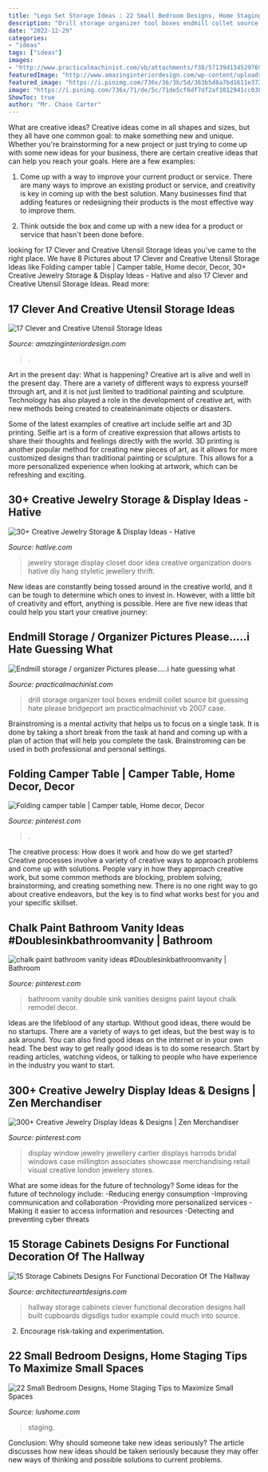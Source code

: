 ```yaml
---
title: "Lego Set Storage Ideas : 22 Small Bedroom Designs, Home Staging Tips To Maximize Small Spaces"
description: "Drill storage organizer tool boxes endmill collet source bit guessing hate please bridgeport am practicalmachinist vb 2007 case"
date: "2022-12-29"
categories:
- "ideas"
tags: ["ideas"]
images:
- "http://www.practicalmachinist.com/vb/attachments/f38/57139d1345297697-endmill-storage-organizer-pictures-please-i-hate-guessing-what-they-look-like-33661_157778157576666_6801453_n.jpg"
featuredImage: "http://www.amazinginteriordesign.com/wp-content/uploads/2015/05/cabinet-drawers.jpg"
featured_image: "https://i.pinimg.com/736x/36/3b/5d/363b5d8a7bd1611e372eb781646981ba.jpg"
image: "https://i.pinimg.com/736x/71/de/5c/71de5cf6df7df2af1012941cc038692e.jpg"
ShowToc: true
author: "Mr. Chase Carter"
---
```



What are creative ideas?
Creative ideas come in all shapes and sizes, but they all have one common goal: to make something new and unique. Whether you're brainstorming for a new project or just trying to come up with some new ideas for your business, there are certain creative ideas that can help you reach your goals. Here are a few examples: 
1. Come up with a way to improve your current product or service. There are many ways to improve an existing product or service, and creativity is key in coming up with the best solution. Many businesses find that adding features or redesigning their products is the most effective way to improve them. 

2. Think outside the box and come up with a new idea for a product or service that hasn't been done before.

	

		
looking for 17 Clever and Creative Utensil Storage Ideas you've came to the right place. We have 8 Pictures about 17 Clever and Creative Utensil Storage Ideas like Folding camper table | Camper table, Home decor, Decor, 30+ Creative Jewelry Storage &amp; Display Ideas - Hative and also 17 Clever and Creative Utensil Storage Ideas. Read more:
		
    
## 17 Clever And Creative Utensil Storage Ideas

<img loading=lazy src="http://www.amazinginteriordesign.com/wp-content/uploads/2015/05/cabinet-drawers.jpg" onerror="this.onerror=null;this.src='https://tse4.mm.bing.net/th?id=OIP.ylXXDsu0gT3oprrpDGRMkAHaLO&amp;pid=15.1';" alt="17 Clever and Creative Utensil Storage Ideas">

_Source: amazinginteriordesign.com_

>. 

	

Art in the present day: What is happening?
Creative art is alive and well in the present day. There are a variety of different ways to express yourself through art, and it is not just limited to traditional painting and sculpture. Technology has also played a role in the development of creative art, with new methods being created to createinanimate objects or disasters. 

Some of the latest examples of creative art include selfie art and 3D printing. Selfie art is a form of creative expression that allows artists to share their thoughts and feelings directly with the world. 3D printing is another popular method for creating new pieces of art, as it allows for more customized designs than traditional painting or sculpture. This allows for a more personalized experience when looking at artwork, which can be refreshing and exciting.

    
## 30+ Creative Jewelry Storage &amp; Display Ideas - Hative

<img loading=lazy src="https://hative.com/wp-content/uploads/2015/01/jewelry-storage-display-ideas/31-old-closet-door-display-idea.jpg" onerror="this.onerror=null;this.src='https://tse3.mm.bing.net/th?id=OIP.WDmjR3YVnfWx-6geBf_6-wHaJ4&amp;pid=15.1';" alt="30+ Creative Jewelry Storage &amp; Display Ideas - Hative">

_Source: hative.com_

>jewelry storage display closet door idea creative organization doors hative diy hang styletic jewellery thrift. 

	

New ideas are constantly being tossed around in the creative world, and it can be tough to determine which ones to invest in. However, with a little bit of creativity and effort, anything is possible. Here are five new ideas that could help you start your creative journey:  

    
## Endmill Storage / Organizer Pictures Please.....i Hate Guessing What

<img loading=lazy src="http://www.practicalmachinist.com/vb/attachments/f38/57139d1345297697-endmill-storage-organizer-pictures-please-i-hate-guessing-what-they-look-like-33661_157778157576666_6801453_n.jpg" onerror="this.onerror=null;this.src='https://tse4.mm.bing.net/th?id=OIP.hgb4hqUkLj20i6hBBBSecwHaFj&amp;pid=15.1';" alt="Endmill storage / organizer Pictures please.....i hate guessing what">

_Source: practicalmachinist.com_

>drill storage organizer tool boxes endmill collet source bit guessing hate please bridgeport am practicalmachinist vb 2007 case. 

	

Brainstroming is a mental activity that helps us to focus on a single task. It is done by taking a short break from the task at hand and coming up with a plan of action that will help you complete the task. Brainstroming can be used in both professional and personal settings.

    
## Folding Camper Table | Camper Table, Home Decor, Decor

<img loading=lazy src="https://i.pinimg.com/736x/36/3b/5d/363b5d8a7bd1611e372eb781646981ba.jpg" onerror="this.onerror=null;this.src='https://tse4.mm.bing.net/th?id=OIP.J0_pJYx2hM0x-QpKsPBSPwHaJ3&amp;pid=15.1';" alt="Folding camper table | Camper table, Home decor, Decor">

_Source: pinterest.com_

>. 

	

The creative process: How does it work and how do we get started?
Creative processes involve a variety of creative ways to approach problems and come up with solutions. People vary in how they approach creative work, but some common methods are blocking, problem solving, brainstorming, and creating something new. There is no one right way to go about creative endeavors, but the key is to find what works best for you and your specific skillset.

    
## Chalk Paint Bathroom Vanity Ideas #Doublesinkbathroomvanity | Bathroom

<img loading=lazy src="https://i.pinimg.com/736x/71/de/5c/71de5cf6df7df2af1012941cc038692e.jpg" onerror="this.onerror=null;this.src='https://tse4.mm.bing.net/th?id=OIP.EQnn_JUSA0mEy9DgMhSAtQHaNK&amp;pid=15.1';" alt="chalk paint bathroom vanity ideas #Doublesinkbathroomvanity | Bathroom">

_Source: pinterest.com_

>bathroom vanity double sink vanities designs paint layout chalk remodel decor. 

	

Ideas are the lifeblood of any startup. Without good ideas, there would be no startups. There are a variety of ways to get ideas, but the best way is to ask around. You can also find good ideas on the internet or in your own head. The best way to get really good ideas is to do some research. Start by reading articles, watching videos, or talking to people who have experience in the industry you want to start.

    
## 300+ Creative Jewelry Display Ideas &amp; Designs | Zen Merchandiser

<img loading=lazy src="https://i.pinimg.com/736x/c2/00/96/c20096330cd70dcff0510af2c56e9365.jpg" onerror="this.onerror=null;this.src='https://tse4.mm.bing.net/th?id=OIP.vZS4XGG-yPVAbm5J1ChxwgHaLF&amp;pid=15.1';" alt="300+ Creative Jewelry Display Ideas &amp; Designs | Zen Merchandiser">

_Source: pinterest.com_

>display window jewelry jewellery cartier displays harrods bridal windows case millington associates showcase merchandising retail visual creative london jewelery stores. 

	

What are some ideas for the future of technology?
Some ideas for the future of technology include: 
-Reducing energy consumption 
-Improving communication and collaboration 
-Providing more personalized services 
-Making it easier to access information and resources 
-Detecting and preventing cyber threats

    
## 15 Storage Cabinets Designs For Functional Decoration Of The Hallway

<img loading=lazy src="http://www.architectureartdesigns.com/wp-content/uploads/2015/11/443.jpg" onerror="this.onerror=null;this.src='https://tse4.mm.bing.net/th?id=OIP.53ydOGy9N39cMf3rWT5Z5gHaLI&amp;pid=15.1';" alt="15 Storage Cabinets Designs For Functional Decoration Of The Hallway">

_Source: architectureartdesigns.com_

>hallway storage cabinets clever functional decoration designs hall built cupboards digsdigs tudor example could much into source. 

	

2. Encourage risk-taking and experimentation.

    
## 22 Small Bedroom Designs, Home Staging Tips To Maximize Small Spaces

<img loading=lazy src="https://www.lushome.com/wp-content/uploads/2015/05/small-spaces-bedroom-designs-decorating-ideas-20.jpg" onerror="this.onerror=null;this.src='https://tse3.mm.bing.net/th?id=OIP.IKyDU-Sv_hhBut0qFMlepwHaJ3&amp;pid=15.1';" alt="22 Small Bedroom Designs, Home Staging Tips to Maximize Small Spaces">

_Source: lushome.com_

>staging. 

	

Conclusion: Why should someone take new ideas seriously?
The article discusses how new ideas should be taken seriously because they may offer new ways of thinking and possible solutions to current problems.

